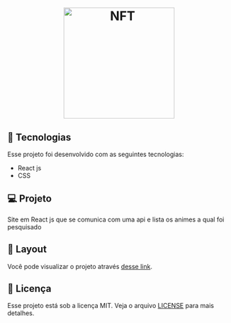 <h1 align="center">
  <img alt="NFT" title="NFT" src="https://animeiroiro.com.br/wp-content/uploads/2022/01/2022-logo-200px.webp" width="250px" />
</h1>


## 🚀 Tecnologias

Esse projeto foi desenvolvido com as seguintes tecnologias:

- React js
- CSS



## 💻 Projeto

Site em React js que se comunica com uma api e lista os animes a qual foi pesquisado
## 🔖 Layout

Você pode visualizar o projeto através [desse link](https://animes-list.netlify.app/).

## :memo: Licença

Esse projeto está sob a licença MIT. Veja o arquivo [LICENSE](LICENSE.md) para mais detalhes.
